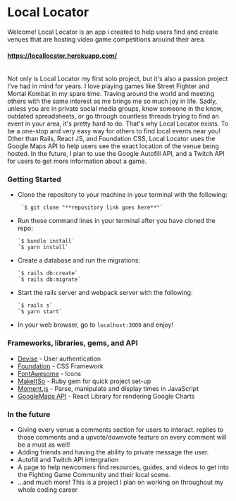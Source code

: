# Local Locator

Welcome! Local Locator is an app i created to help users find and create venues that are hosting video game competitions arouind their area. 

#### https://locallocator.herokuapp.com/
<br/>
Not only is Local Locator my first solo project, but it's also a passion project I've had in mind for years. I love playing games like Street Fighter and Mortal Kombat in my spare time. Traving around the world and meeting others with the same interest as me brings me so much joy in life. Sadly, unless you are in private social media groups, know someone in the know, outdated spreadsheets, or go through countless threads trying to find an event in your area, it's pretty hard to do. That's why Local Locator exists. To be a one-stop and very easy way for others to find local events near you!
<br/>
Other than Rails, React JS, and Foundation CSS, Local Locator uses the Google Maps API to help users see the exact location of the venue being hosted. In the future, I plan to use the Google Autofill API, and a Twitch API for users to get more information about a game.

### Getting Started

* Clone the repository to your machine in your terminal with the following:
      
       `$ git clone "**repository link goes here**"`
      
* Run these command lines in your terminal after you have cloned the repo:

      `$ bundle install`      
      `$ yarn install`

* Create a database and run the migrations:

      `$ rails db:create`  
      `$ rails db:migrate`
      
* Start the rails server and webpack server with the following:

      `$ rails s`   
      `$ yarn start`

* In your web browser, go to `localhost:3000` and enjoy!

### Frameworks, libraries, gems, and API

* [Devise](https://github.com/plataformatec/devise) - User authentication
* [Foundation](https://foundation.zurb.com/) - CSS Framework
* [FontAwesome](https://fontawesome.com/) - Icons
* [MakeItSo](https://github.com/LaunchAcademy/make_it_so) - Ruby gem for quick project set-up
* [Moment.js](https://momentjs.com/) - Parse, manipulate and display times in JavaScript
* [GoogleMaps API](https://mapsplatform.google.com/) - React Library for rendering Google Charts

### In the future
* Giving every venue a comments section for users to interact. replies to those comments and a upvote/downvote feature on every comment will be a must as well!
* Adding friends and having the ability to private message the user.
* Autofill and Twitch API intergration
* A page to help newcomers find resources, guides, and videos to get into the Fighting Game Community and their local scene.
* ...and much more! This is a project I plan on working on throughout my whole coding career

